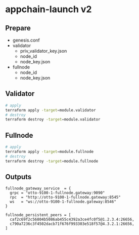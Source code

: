 # appchain-launch v2

## Prepare

- genesis.conf
- validator
  - priv_validator_key.json
  - node_id
  - node_key.json
- fullnode
  - node_id
  - node_key.json

## Validator

```bash
# apply
terraform apply -target=module.validator
# destroy
terraform destroy -target=module.validator
```

## Fullnode

```bash
# apply
terraform apply -target=module.fullnode
# destroy
terraform destroy -target=module.fullnode
```

## Outputs

```text
fullnode_gateway_service  = {
  grpc = "otto-9100-1-fullnode.gateway:9090"
  rpc  = "http://otto-9100-1-fullnode.gateway:8545"
  ws   = "ws://otto-9100-1-fullnode.gateway:8546"
}

fullnode_persistent_peers = [
  caf2c69f2c56804b5086ab455c4392a3ce4fc0f5@1.2.3.4:26656,
  c790a7236c3f4502dacb71f676f993303e518f57@4.3.2.1:26656,
]
```
